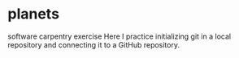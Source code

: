 # planets
software carpentry exercise
Here I practice initializing git in a local repository and connecting it to a GitHub repository.
